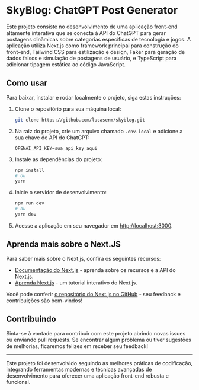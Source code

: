 # SkyBlog: ChatGPT Post Generator

Este projeto consiste no desenvolvimento de uma aplicação front-end altamente interativa que se conecta à API do ChatGPT para gerar postagens dinâmicas sobre categorias específicas de tecnologia e jogos. A aplicação utiliza Next.js como framework principal para construção do front-end, Tailwind CSS para estilização e design, Faker para geração de dados falsos e simulação de postagens de usuário, e TypeScript para adicionar tipagem estática ao código JavaScript.

## Como usar

Para baixar, instalar e rodar localmente o projeto, siga estas instruções:

1. Clone o repositório para sua máquina local:

   ```bash
   git clone https://github.com/lucaserm/skyblog.git
   ```

2. Na raiz do projeto, crie um arquivo chamado `.env.local` e adicione a sua chave de API do ChatGPT:

   ```plaintext
   OPENAI_API_KEY=sua_api_key_aqui
   ```

3. Instale as dependências do projeto:

   ```bash
   npm install
   # ou
   yarn
   ```

4. Inicie o servidor de desenvolvimento:

   ```bash
   npm run dev
   # ou
   yarn dev
   ```

5. Acesse a aplicação em seu navegador em [http://localhost:3000](http://localhost:3000).

## Aprenda mais sobre o Next.JS

Para saber mais sobre o Next.js, confira os seguintes recursos:

- [Documentação do Next.js](https://nextjs.org/docs) - aprenda sobre os recursos e a API do Next.js.
- [Aprenda Next.js](https://nextjs.org/learn) - um tutorial interativo do Next.js.

Você pode conferir [o repositório do Next.js no GitHub](https://github.com/vercel/next.js/) - seu feedback e contribuições são bem-vindos!

## Contribuindo

Sinta-se à vontade para contribuir com este projeto abrindo novas issues ou enviando pull requests. Se encontrar algum problema ou tiver sugestões de melhorias, ficaremos felizes em receber seu feedback!

---
Este projeto foi desenvolvido seguindo as melhores práticas de codificação, integrando ferramentas modernas e técnicas avançadas de desenvolvimento para oferecer uma aplicação front-end robusta e funcional.
